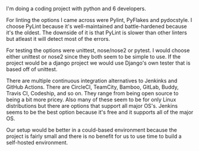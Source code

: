 I'm doing a coding project with python and 6 developers.

For linting the options I came across were Pylint, PyFlakes and pydocstyle. I choose PyLint because it's well-maintained and battle-hardened because it's the oldest. The downside of it is that PyLint is slower than other linters but atleast it will detect most of the errors.

For testing the options were unittest, nose/nose2 or pytest. I would choose either unittest or nose2 since they both seem to be simple to use. If the project would be a django project we would use Django's own tester that is based off of unittest.

There are multiple continuous integration alternatives to Jenkinks and GitHub Actions. There are CircleCI, TeamCity, Bamboo, GitLab, Buddy, Travis CI, Codeship, and so on. They range from being open source to being a bit more pricey. Also many of these seem to be for only Linux distributions but there are options that support all major OS's. Jenkins seems to be the best option because it's free and it supports all of the major OS.

Our setup would be better in a could-based environment because the project is fairly small and there is no benefit for us to use time to build a self-hosted environment.